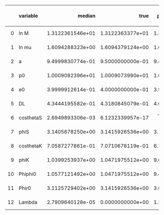 |    | variable   |           median |             true |   percentile 2.5 perc |   percentile 97.5 perc |   one sigma relative precision |   correlation coefficient with Lambda |
|---:|:-----------|-----------------:|-----------------:|----------------------:|-----------------------:|-------------------------------:|--------------------------------------:|
|  0 | ln M       | 1.3122361546e+01 | 1.3122363377e+01 |      1.3122356740e+01 |       1.3122365745e+01 |              -1.1997175984e+00 |                      1.8744201521e-02 |
|  1 | ln mu      | 1.6094288323e+00 | 1.6094379124e+00 |      1.6094075053e+00 |       1.6094380468e+00 |              -7.6345078692e-01 |                      3.1623867154e-02 |
|  2 | a          | 9.4999830774e-01 | 9.5000000000e-01 |      9.4999442439e-01 |       9.5000095756e-01 |              -8.9407957591e-01 |                      2.5758128462e-02 |
|  3 | p0         | 1.0009092396e+01 | 1.0009073990e+01 |      1.0009065398e+01 |       1.0009134884e+01 |               8.6674812078e-01 |                     -2.6730290148e-02 |
|  4 | e0         | 3.9999912614e-01 | 4.0000000000e-01 |      3.9999687872e-01 |       4.0000083638e-01 |              -1.0671918856e+00 |                      2.2614944490e-02 |
|  5 | DL         | 4.3444195582e-01 | 4.3180845079e-01 |      4.0894745536e-01 |       4.6424456272e-01 |               4.5753094839e+00 |                      3.4052722546e-04 |
|  6 | costhetaS  | 2.6949893306e-03 | 6.1232339957e-17 |     -3.9479615077e-02 |       4.5101524876e-02 |               7.7911463879e+00 |                     -3.1286445285e-03 |
|  7 | phiS       | 3.1405678250e+00 | 3.1415926536e+00 |      3.1358709979e+00 |       3.1453320482e+00 |              -2.3688188794e+00 |                      1.2471391821e-02 |
|  8 | costhetaK  | 7.0587277861e-01 | 7.0710678119e-01 |      6.7028907300e-01 |       7.3775011818e-01 |              -9.4843689111e+00 |                     -5.5992095218e-04 |
|  9 | phiK       | 1.0399253937e+00 | 1.0471975512e+00 |      9.6333153044e-01 |       1.1121595543e+00 |              -4.7247290974e+00 |                      3.2112479567e-03 |
| 10 | Phiphi0    | 1.0577121492e+00 | 1.0471975512e+00 |      9.4645404830e-01 |       1.1688949903e+00 |               5.2253585007e+00 |                     -2.3799263367e-03 |
| 11 | Phir0      | 3.1125729402e+00 | 3.1415926536e+00 |      3.0089875919e+00 |       3.2100226607e+00 |              -1.7279373550e+00 |                      1.0362415991e-02 |
| 12 | Lambda     | 2.7909640128e-05 | 0.0000000000e+00 |      1.2929708366e-06 |       9.4003216440e-05 |               7.6013448229e-01 |                     -3.1799060240e-02 |